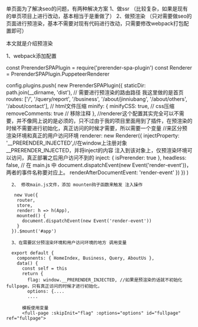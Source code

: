 单页面为了解决seo的问题，有两种解决方案
1、做ssr （比较复杂，如果是现有的单页项目上进行改动，基本相当于是重做了）
2、做预渲染 （只对需要做seo的页面进行预渲染，基本不需要对现有代码进行改动，只需要修改webpack打包配置即可）

本文就是介绍预渲染


1、webpack添加配置

const PrerenderSPAPlugin = require('prerender-spa-plugin')
const Renderer = PrerenderSPAPlugin.PuppeteerRenderer

config.plugins.push(
        new PrerenderSPAPlugin({
          staticDir: path.join(__dirname, 'dist'),
          // 需要进行预渲染的路由路径 我这里做的是首页
          routes: ['/', '/query/report', '/business', '/about/jinniubang', '/about/others', '/about/contact'],
          // html文件压缩
          minify: {
            minifyCSS: true, // css压缩
            removeComments: true // 移除注释
          },
          //renderer这个配置其实完全可以不需要，并不像网上说的是必须的，只不过由于我的项目里面用到了插件，在预渲染的时候不需要进行初始化，真正访问的时候才需要，所以需要一个变量
          //来区分预渲染环境和真正的用户访问环境
          renderer: new Renderer({
            injectProperty: '__PRERENDER_INJECTED',//在window上注册对象__PRERENDER_INJECTED，并将inject的内容 注入到该对象上，仅预渲染环境可以访问，真正部署之后用户访问不到的
            inject: {
              isPrerender: true
            },
            headless: false,
            // 在 main.js 中 document.dispatchEvent(new Event('render-event'))，两者的事件名称要对应上。
            renderAfterDocumentEvent: 'render-event'
          })
        })
      )
      
      
      2、 修改main.js文件，添加 mounten钩子函数来触发 注入操作
      
       new Vue({
        router,
        store,
        render: h => h(App),
        mounted() {
          document.dispatchEvent(new Event('render-event'))
        }
      }).$mount('#app')
      
      3、在需要区分预渲染环境和用户访问环境的地方 调用变量
      
      export default {
        components: { HomeIndex, Business, Query, AboutUs },
        data() {
          const self = this
          return {
            flag: window.__PRERENDER_INJECTED, //如果是预渲染的话就不初始化fullpage，只有真正访问的时候才进行初始化，
            options: {....
            ....
      
          模板使用变量
          <full-page :skipInit="flag" :options="options" id="fullpage" ref="fullpage">
      
      
      
      
      
      
      
